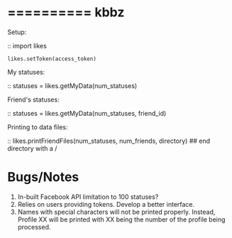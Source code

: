 ==========
kbbz
==========

Setup:

::
	import likes
	
	likes.setToken(access_token)

My statuses:

::
	statuses = likes.getMyData(num_statuses)
	
Friend's statuses:

::
	statuses = likes.getMyData(num_statuses, friend_id)
	
	
Printing to data files:

::
	likes.printFriendFiles(num_statuses, num_friends, directory)  ## end directory with a /
	

Bugs/Notes
==========

1. In-built Facebook API limitation to 100 statuses?
2. Relies on users providing tokens. Develop a better interface.
3. Names with special characters will not be printed properly. Instead, Profile XX will be
   printed with XX being the number of the profile being processed.
